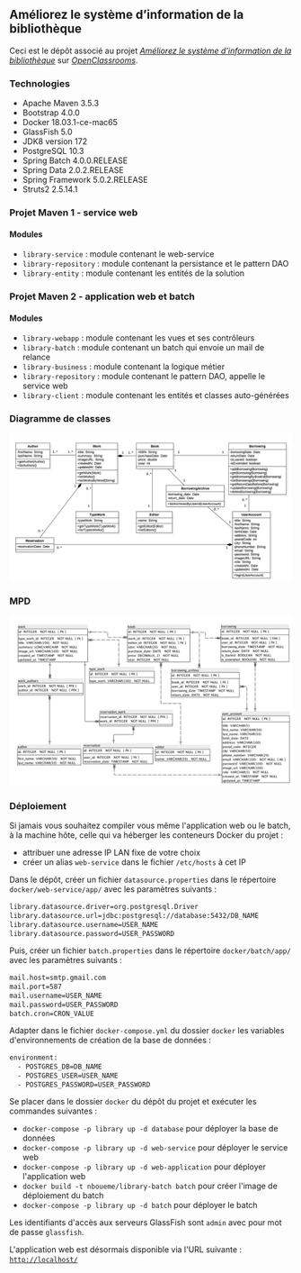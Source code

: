 
## Améliorez le système d’information de la bibliothèque

Ceci est le dépôt associé au projet [_Améliorez le système d’information de la bibliothèque_](https://openclassrooms.com/projects/ameliorez-le-systeme-d-information-de-la-bibliotheque)
sur [_OpenClassrooms_](https://www.openclassrooms.com).


### Technologies

- Apache Maven 3.5.3
- Bootstrap 4.0.0
- Docker 18.03.1-ce-mac65
- GlassFish 5.0
- JDK8 version 172
- PostgreSQL 10.3
- Spring Batch 4.0.0.RELEASE
- Spring Data 2.0.2.RELEASE
- Spring Framework 5.0.2.RELEASE
- Struts2 2.5.14.1


### Projet Maven 1 - service web

#### Modules

- `library-service` : module contenant le web-service
- `library-repository` : module contenant la persistance et le pattern DAO
- `library-entity` : module contenant les entités de la solution


### Projet Maven 2 - application web et batch

#### Modules

- `library-webapp` : module contenant les vues et ses contrôleurs
- `library-batch` : module contenant un batch qui envoie un mail de relance
- `library-business` : module contenant la logique métier
- `library-repository` : module contenant le pattern DAO, appelle le service web
- `library-client` : module contenant les entités et classes auto-générées


### Diagramme de classes
![](images/class_diagram-v4.png?raw=true)


### MPD
![](images/mpd_library-v4.png?raw=true)


### Déploiement

Si jamais vous souhaitez compiler vous même l'application web ou le batch, à la machine hôte, celle qui va héberger les conteneurs Docker du projet :
- attribuer une adresse IP LAN fixe de votre choix
- créer un alias `web-service` dans le fichier `/etc/hosts` à cet IP

Dans le dépôt, créer un fichier `datasource.properties` dans le répertoire `docker/web-service/app/` avec les paramètres suivants :

```
library.datasource.driver=org.postgresql.Driver
library.datasource.url=jdbc:postgresql://database:5432/DB_NAME
library.datasource.username=USER_NAME
library.datasource.password=USER_PASSWORD
```

Puis, créer un fichier `batch.properties` dans le répertoire `docker/batch/app/` avec les paramètres suivants :

```
mail.host=smtp.gmail.com
mail.port=587
mail.username=USER_NAME
mail.password=USER_PASSWORD
batch.cron=CRON_VALUE
```

Adapter dans le fichier `docker-compose.yml` du dossier `docker` les variables d'environnements de création de la base de données :

```
environment:
  - POSTGRES_DB=DB_NAME
  - POSTGRES_USER=USER_NAME
  - POSTGRES_PASSWORD=USER_PASSWORD
```

Se placer dans le dossier `docker` du dépôt du projet et exécuter les commandes suivantes :

- `docker-compose -p library up -d database` pour déployer la base de données
- `docker-compose -p library up -d web-service` pour déployer le service web
- `docker-compose -p library up -d web-application` pour déployer l'application web
- `docker build -t nboueme/library-batch batch` pour créer l'image de déploiement du batch
- `docker-compose -p library up -d batch` pour déployer le batch

Les identifiants d'accès aux serveurs GlassFish sont `admin` avec pour mot de passe `glassfish`.

L'application web est désormais disponible via l'URL suivante : [`http://localhost/`](http://localhost/)
